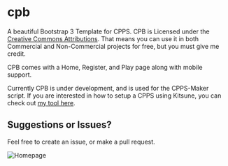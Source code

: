 # cpb

  A beautiful Bootstrap 3 Template for CPPS. CPB is Licensed under the [Creative Commons Attributions](https://creativecommons.org/licenses/by/4.0/legalcode). That means you can use it in both Commercial and Non-Commercial projects for free, but you must give me credit.
  
  CPB comes with a Home, Register, and Play page along with mobile support.
  
  Currently CPB is under development, and is used for the CPPS-Maker script. If you are interested in how to setup a CPPS using Kitsune, you can check out [my tool here](https://github.com/AmusingThrone/kitsune-auto-setup/).
  
## Suggestions or Issues? 

  Feel free to create an issue, or make a pull request. 

![Homepage](http://i.imgur.com/3ylbHjo.jpg)
